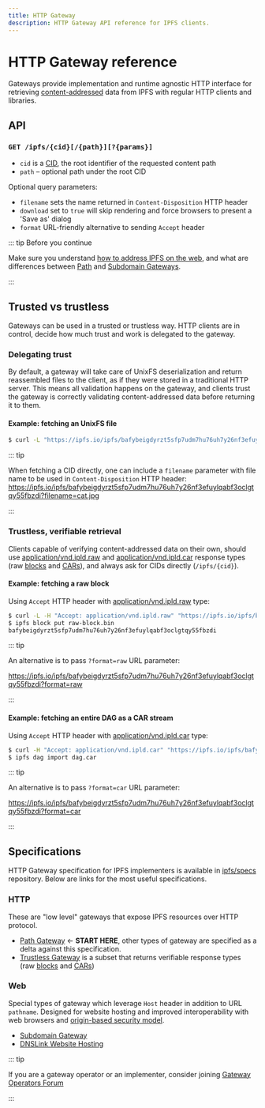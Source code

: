 ```yaml
---
title: HTTP Gateway
description: HTTP Gateway API reference for IPFS clients.
---
```


# HTTP Gateway reference

Gateways provide implementation and runtime agnostic HTTP interface for retrieving [content-addressed](../../concepts/glossary/#content-addressing) data from IPFS with regular HTTP clients and libraries.


## API

### `GET /ipfs/{cid}[/{path}][?{params}]`

- `cid` is a [CID](https://docs.ipfs.io/concepts/glossary/#cid), the root identifier of the requested content path
- `path` – optional path under the root CID

Optional query parameters:

- `filename` sets the name returned in `Content-Disposition` HTTP header
- `download` set to `true` will skip rendering and force browsers to present a 'Save as' dialog
- `format` URL-friendly alternative to sending `Accept` header

::: tip Before you continue

Make sure you understand [how to address IPFS on the web](../../how-to/address-ipfs-on-web/), and what are differences between [Path](../../how-to/address-ipfs-on-web/#path-gateway) and [Subdomain Gateways](../how-to/address-ipfs-on-web/#subdomain-gateway).

:::

## Trusted vs trustless

Gateways can be used in a trusted or trustless way.
HTTP clients are in control, decide how much trust and work is delegated to the gateway.

### Delegating trust

By default, a gateway will take care of UnixFS deserialization and return reassembled files to the client, as if they were stored in a traditional HTTP server. This means all validation happens on the gateway, and clients trust the gateway is correctly validating content-addressed data before returning it to them.

#### Example: fetching an UnixFS file

```bash
$ curl -L "https://ipfs.io/ipfs/bafybeigdyrzt5sfp7udm7hu76uh7y26nf3efuylqabf3oclgtqy55fbzdi" > cat.jpg
```

::: tip

When fetching a CID directly, one can include a `filename` parameter with file name to be used in `Content-Disposition` HTTP header: <https://ipfs.io/ipfs/bafybeigdyrzt5sfp7udm7hu76uh7y26nf3efuylqabf3oclgtqy55fbzdi?filename=cat.jpg>

:::

### Trustless, verifiable retrieval

Clients capable of verifying content-addressed data on their own, should use [application/vnd.ipld.raw](https://www.iana.org/assignments/media-types/application/vnd.ipld.raw) and [application/vnd.ipld.car](https://www.iana.org/assignments/media-types/application/vnd.ipld.car) response types (raw [blocks](../concepts/glossary/#block) and [CARs](../concepts/glossary/#car)), and always ask for CIDs directly (`/ipfs/{cid}`).

#### Example: fetching a raw block

Using `Accept` HTTP header with [application/vnd.ipld.raw](https://www.iana.org/assignments/media-types/application/vnd.ipld.raw) type:

```bash
$ curl -L -H "Accept: application/vnd.ipld.raw" "https://ipfs.io/ipfs/bafybeigdyrzt5sfp7udm7hu76uh7y26nf3efuylqabf3oclgtqy55fbzdi" > raw-block.bin
$ ipfs block put raw-block.bin
bafybeigdyrzt5sfp7udm7hu76uh7y26nf3efuylqabf3oclgtqy55fbzdi
```


::: tip

An alternative is to pass `?format=raw` URL parameter:

<https://ipfs.io/ipfs/bafybeigdyrzt5sfp7udm7hu76uh7y26nf3efuylqabf3oclgtqy55fbzdi?format=raw>

:::

#### Example: fetching an entire DAG as a CAR stream

Using `Accept` HTTP header with [application/vnd.ipld.car](https://www.iana.org/assignments/media-types/application/vnd.ipld.car) type:

```bash
$ curl -H "Accept: application/vnd.ipld.car" "https://ipfs.io/ipfs/bafybeigdyrzt5sfp7udm7hu76uh7y26nf3efuylqabf3oclgtqy55fbzdi" > dag.car
$ ipfs dag import dag.car
```

::: tip

An alternative is to pass `?format=car` URL parameter:

<https://ipfs.io/ipfs/bafybeigdyrzt5sfp7udm7hu76uh7y26nf3efuylqabf3oclgtqy55fbzdi?format=car>

:::

## Specifications

HTTP Gateway specification for IPFS implementers is available in [ipfs/specs](https://github.com/ipfs/specs/blob/main/http-gateways/#readme) repository.
Below are links for the most useful specifications.


### HTTP

These are "low level" gateways that expose IPFS resources over HTTP protocol.

* [Path Gateway](https://github.com/ipfs/specs/blob/main/http-gateways/PATH_GATEWAY.md) ← **START HERE**, other types of gateway are specified as a delta against this specification.
* [Trustless Gateway](https://github.com/ipfs/specs/blob/main/http-gateways/TRUSTLESS_GATEWAY.md) is a subset that returns verifiable response types (raw [blocks](../concepts/glossary/#block) and [CARs](../concepts/glossary/#car))

### Web

Special types of gateway which leverage `Host` header in addition to URL `pathname`. Designed for website hosting and improved interoperability with web browsers and [origin-based security model](https://en.wikipedia.org/wiki/Same-origin_policy).

* [Subdomain Gateway](https://github.com/ipfs/specs/blob/main/http-gateways/SUBDOMAIN_GATEWAY.md)
* [DNSLink Website Hosting](https://github.com/ipfs/specs/blob/main/http-gateways/DNSLINK_GATEWAY.md)

::: tip

If you are a gateway operator or an implementer, consider joining [Gateway Operators Forum](https://discuss.ipfs.io/c/31)

:::

